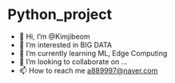 # Python_project

- 👋 Hi, I’m @Kimjibeom
- 👀 I’m interested in BIG DATA 
- 🌱 I’m currently learning ML, Edge Computing
- 💞️ I’m looking to collaborate on ...
- 📫 How to reach me a889997@naver.com
